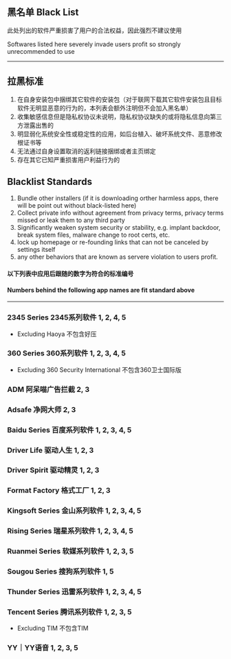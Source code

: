 ## 黑名单   Black List

此处列出的软件严重损害了用户的合法权益，因此强烈不建议使用

Softwares listed here severely invade users profit so strongly unrecommended to use

---

## 拉黑标准

1. 在自身安装包中捆绑其它软件的安装包（对于联网下载其它软件安装包且目标软件无明显恶意的行为的，本列表会额外注明但不会加入黑名单）
2. 收集敏感信息但是隐私权协议未说明，隐私权协议缺失的或将隐私信息向第三方泄露出售的
3. 明显弱化系统安全性或稳定性的应用，如后台植入、破坏系统文件、恶意修改根证书等
4. 无法通过自身设置取消的返利链接捆绑或者主页绑定
5. 存在其它已知严重损害用户利益行为的

## Blacklist Standards

1. Bundle other installers \(if it is downloading orther harmless apps, there will be point out without black-listed here\)
2. Collect private info without agreement from privacy terms, privacy terms missed or leak them to any third party
3. Significantly weaken system security or stability, e.g. implant backdoor, break system files, malware change to root certs, etc.
4. lock up homepage or re-founding links that can not be canceled by settings itself
5. any other behaviors that are known as servere violation to users profit.

#### 以下列表中应用后跟随的数字为符合的标准编号

#### Numbers behind the following app names are fit standard above

---

### 2345 Series   2345系列软件   1, 2, 4, 5

* Excluding Haoya   不包含好压

### 360 Series   360系列软件   1, 2, 3, 4, 5

* Excluding 360 Security International   不包含360卫士国际版

### ADM   阿呆喵广告拦截   2, 3

### Adsafe   净网大师   2, 3

### Baidu Series   百度系列软件   1, 2, 3, 4, 5

### Driver Life   驱动人生   1, 2, 3

### Driver Spirit   驱动精灵   1, 2, 3

### Format Factory   格式工厂   1, 2, 3

### Kingsoft Series  金山系列软件   1, 2, 3, 4, 5

### Rising Series   瑞星系列软件   1, 2, 3, 4, 5

### Ruanmei Series   软媒系列软件   1, 2, 3, 5

### Sougou Series   搜狗系列软件   1, 5

### Thunder Series   迅雷系列软件   1, 2, 3, 4, 5

### Tencent Series   腾讯系列软件   1, 2, 3, 5

* Excluding TIM   不包含TIM

### YY｜YY语音   1, 2, 3, 5



